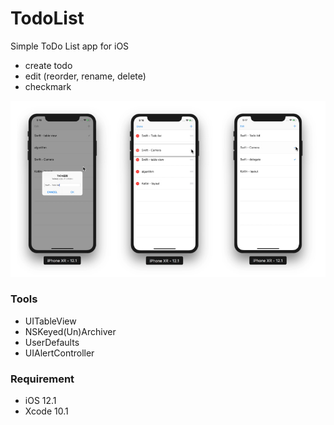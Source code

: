 # TodoList
Simple ToDo List app for iOS

- create todo
- edit (reorder, rename, delete)
- checkmark

<img src="https://github.com/khhk10/TodoList/blob/master/images/todolist.jpg" width="700">

### Tools
- UITableView
- NSKeyed(Un)Archiver
- UserDefaults
- UIAlertController

### Requirement
- iOS 12.1
- Xcode 10.1
